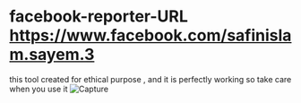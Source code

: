 # facebook-reporter-URL https://www.facebook.com/safinislam.sayem.3
this tool created for ethical purpose , and it is perfectly working so take care when you use it
![Capture](https://user-images.githubusercontent.com/93038433/190832249-8bbf42f4-1c78-4129-ae2b-f4d70991b057.PNG)
